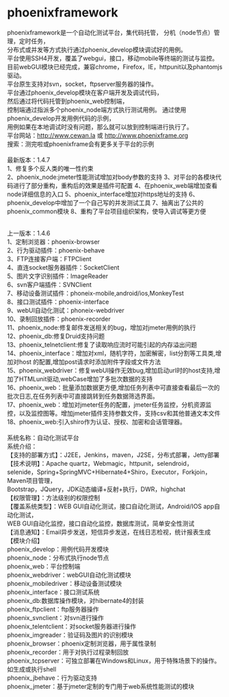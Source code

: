 # phoenixframework<br>
   phoenixframework是一个自动化测试平台，集代码托管，
 分机（node节点）管理，定时任务，<br>
分布式或并发等方式执行通过phoenix_develop模块调试好的用例。<br>
平台使用SSH4开发，覆盖了webgui，接口，移动mobile等终端的测试与监控。<br>
目前webGUI模块已经完成，兼容chrome，Firefox，IE，httpunit以及phantomjs驱动。<br>
平台原生支持对svn，socket，ftpserver服务器的操作。<br>
平台通过phoenix_develop模块在客户端开发及调试代码，<br>
然后通过将代码托管到phoenix_web控制端，<br>
控制端通过指派多个phoenix_node端方式执行测试用例。
通过使用phoenix_develop开发用例代码的示例，<br>
用例如果在本地调试时没有问题，那么就可以放到控制端进行执行了。<br>
平台网站：http://www.cewan.la 或 http://www.phoenixframe.org<br>
搜索：测完啦或phoenixframe会有更多关于平台的示例<br>
<br>
最新版本：1.4.7<br>
1、修复多个反人类的唯一性约束<br>
2、phoenix_node:jmeter性能测试增加对body参数的支持
3、对平台的各模块代码进行了部分重构，重构后的效果是插件可配置
4、在phoenix_web端增加查看node详细信息的入口
5、phoenix_interface增加对https地址的支持
6、phoenix_develop中增加了一个自己写的并发测试工具
7、抽离出了公共的phoenix_common模块
8、重构了平台项目组织架构，使导入调试等更方便

<br>
上一版本：1.4.6<br>
1、定制浏览器：phoenix-browser<br>
2、行为驱动插件：phoenix-behave<br>
3、FTP连接客户端：FTPClient<br>
4、直连socket服务器插件：SocketClient<br>
5、图片文字识别插件：ImageReader<br>
6、svn客户端插件：SVNClient<br>
7、移动设备测试插件：phoneix-mobile,android/ios,MonkeyTest<br>
8、接口测试插件：phoenix-interface<br>
9、webUI自动化测试：phoneix-webdriver<br>
10、录制回放插件：phoenix-recorder<br>
11、phoenix_node:修复邮件发送相关的bug，增加对jmeter用例的执行<br>
12、phoenix_db:修复Druid支持问题<br>
13、phoenix_telnetclient:修复了读取响应流时可能引起的内存溢出问题	<br>	
14、phoenix_interface：增加对xml，随机字符，加密解密，list分割等工具类,增加对host 的配置,增加post请求时添加附件字段或文件方法<br>
15、phoenix_webdriver：修复webUI操作无效bug,增加启动url时的host支持,增加了HTMLunit驱动,webCase增加了多批次数据的支持<br>
16、phoenix_web：批量添加数据更方便,增加任务列表中可直接查看最后一次的批次日志,在任务列表中可直接跳转到任务数据筛选界面。<br>
17、phoenix_web：增加对jmeter任务的配置，jmeter任务监控，分机资源监控，以及监控图等。增加jmeter插件支持参数文件，支持csv和其他普通文本文件<br>
18、phoenix_web:引入shiro作为认证、授权、加密和会话管理器。<br>	
<br>
系统名称：自动化测试平台<br> 
系统介绍： <br>
【支持的部署方式】：J2EE，Jenkins，maven，J2SE，分布式部署，Jetty部署 <br>
【技术说明】：Apache quartz，Webmagic，httpunit，selendroid，<br>
selenide，Spring+SpringMVC+Hibernate4+Shiro，Executor，Forkjoin，Maven项目管理，<br>
Bootstrap，JQuery，JDK动态编译+反射+执行，DWR，highchat <br>
【权限管理】：方法级别的权限控制 <br>
【覆盖系统类型】：WEB GUI自动化测试，接口自动化测试，Android/IOS app自动化测试，<br>
WEB GUI自动化监控，接口自动化监控，数据库测试，简单安全性测试 <br>
【消息通知】：Email异步发送，短信异步发送，在线日志检视，统计报表生成<br>
【模块介绍】<br>
phoenix_develop：用例代码开发模块<br>
phoenix_node：分布式执行node节点<br>
phoenix_web：平台控制端<br>
phoenix_webdriver：webGUI自动化测试模块<br>
phoenix_mobiledriver：移动设备测试模块<br>
phoenix_interface：接口测试系统<br>
phoenix_db:数据库操作模块，对hibernate4的封装<br>	
phoenix_ftpclient：ftp服务器操作<br>
phoenix_svnclient：对svn进行操作<br>
phoenix_telentclient：对socket服务器进行操作<br>
phoenix_imgreader：验证码及图片的识别模块<br>
phoenix_browser：phoenix定制浏览器，用于属性录制<br>
phoenix_recorder：用于对执行过程录制回放<br>
phoenix_tcpserver：可独立部署在Windows和Linux，用于特殊场景下的操作。如生成或执行shell	<br>
phoenix_jbehave：行为驱动支持	<br>
phoenix_jmeter：基于jmeter定制的专门用于web系统性能测试的模块<br>
